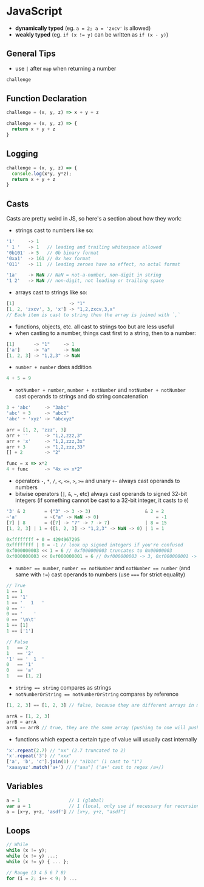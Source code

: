 # JavaScript
- __dynamically typed__ (eg. `a = 2; a = 'zxcv'` is allowed)
- __weakly typed__ (eg. `if (x != y)` can be written as `if (x - y)`)

## General Tips
- use `|` after `map` when returning a number
``` js
challenge
```

## Function Declaration
``` js
challenge = (x, y, z) => x + y + z

challenge = (x, y, z) => {
  return x + y + z
}
```

## Logging
``` js
challenge = (x, y, z) => {
  console.log(x*y, y*z);
  return x + y + z
}
```

## Casts
Casts are pretty weird in JS, so here's a section about how they work:
- strings cast to numbers like so:
``` js
'1'     -> 1
' 1 '   -> 1   // leading and trailing whitespace allowed
'0b101' -> 5   // 0b binary format
'0xa1'  -> 161 // 0x hex format
'011'   -> 11  // leading zeroes have no effect, no octal format

'1a'    -> NaN // NaN = not-a-number, non-digit in string
'1 2'   -> NaN // non-digit, not leading or trailing space
```
- arrays cast to strings like so:
``` js
[1]                    -> "1"
[1, 2, 'zxcv', 3, 'x'] -> "1,2,zxcv,3,x"
// Each item is cast to string then the array is joined with `,`
```
- functions, objects, etc. all cast to strings too but are less useful
- when casting to a number, things cast first to a string, then to a number:
``` js
[1]       -> "1"     -> 1
['a']     -> "a"     -> NaN
[1, 2, 3] -> "1,2,3" -> NaN
```
- `number + number` does addition
``` js
4 + 5 = 9
```
- `notNumber + number`, `number + notNumber` and `notNumber + notNumber` cast
  operands to strings and do string concatenation
``` js
3 + 'abc'     -> "3abc"
'abc' + 3     -> "abc3"
'abc' + 'xyz' -> "abcxyz"

arr = [1, 2, 'zzz', 3]
arr + ''      -> "1,2,zzz,3"
arr + 'x'     -> "1,2,zzz,3x"
arr + 3       -> "1,2,zzz,33"
[] + 2        -> "2"

func = x => x*2
4 + func      -> "4x => x*2"
```
- operators `-`, `*`, `/`, `<`, `<=`, `>`, `>=` and unary `+-` always cast
  operands to numbers
- bitwise operators (`|`, `&`, `~`, etc) always cast operands to signed
  32-bit integers (if something cannot be cast to a 32-bit integer, it casts to `0`)
``` js
'3' & 2       = ("3" -> 3 -> 3)                    & 2 = 2
~'a'          = ~("a" -> NaN -> 0)                     = -1
[7] | 8       = ([7] -> "7" -> 7 -> 7)             | 8 = 15
[1, 2, 3] | 1 = ([1, 2, 3] -> "1,2,3" -> NaN -> 0) | 1 = 1

0xffffffff + 0 = 4294967295
0xffffffff | 0 = -1 // look up signed integers if you're confused
0xf000000003 << 1 = 6 // 0xf000000003 truncates to 0x00000003
0xf000000003 << 0xf000000001 = 6 // 0xf000000003 -> 3, 0xf000000001 -> 1
```
- `number == number`, `number == notNumber` and `notNumber == number` (and
  same with `!=`) cast operands to numbers (use `===` for strict equality)
``` js
// True
1 == 1
1 == '1'
1 == '   1   '
0 == ''
0 == '    '
0 == '\n\t'
1 == [1]
1 == ['1']

// False
1   == 2
1   == '2'
'1' == '  1  '
0   == '1'
0   == 'a'
1   == [1, 2]
```
- `string == string` compares as strings
- `notNumberOrString == notNumberOrString` compares by reference
``` js
[1, 2, 3] == [1, 2, 3] // false, because they are different arrays in memory

arrA = [1, 2, 3]
arrB = arrA
arrA == arrB // true, they are the same array (pushing to one will push to both)
```
- functions which expect a certain type of value will usually cast internally
``` js
'x'.repeat(2.7) // "xx" (2.7 truncated to 2)
'x'.repeat('3') // "xxx"
['a', 'b', 'c'].join(1) // "a1b1c" (1 cast to "1")
'xaaayaz'.match('a+') // ["aaa"] ('a+' cast to regex /a+/)
```

## Variables
``` js
a = 1                  // 1 (global)
var a = 1              // 1 (local, only use if necessary for recursion, etc)
a = [x+y, y+z, 'asdf'] // [x+y, y+z, "asdf"]
```

## Loops
``` js
// While
while (x != y);
while (x != y) ...;
while (x != y) { ... };

// Range (3 4 5 6 7 8)
for (i = 2; i++ < 9; ) ...
```
